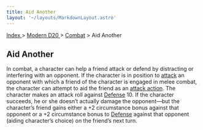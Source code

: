 ```yaml
---
title: Aid Another
layout: '~/layouts/MarkdownLayout.astro'
---
```


[ Index ](/) > [ Modern D20 ](/modern.d20.srd) > [Combat](/modern.d20.srd/combat) > Aid Another

## Aid Another

In combat, a character can help a friend attack or defend by distracting or
interfering with an opponent. If the character is in position to
[attack](/modern.d20.srd/combat/attack.roll) an opponent with which a friend
of the character is engaged in melee combat, the character can attempt to aid
the friend as an [attack action](/modern.d20.srd/combat/attack.actions). The
character makes an attack roll against
[Defense](/modern.d20.srd/combat/defense) 10\. If the character succeeds, he
or she doesn’t actually damage the opponent—but the character’s friend gains
either a +2 circumstance bonus against that opponent or a +2 circumstance
bonus to [Defense](/modern.d20.srd/combat/defense) against that opponent
(aiding character’s choice) on the friend’s next turn.

